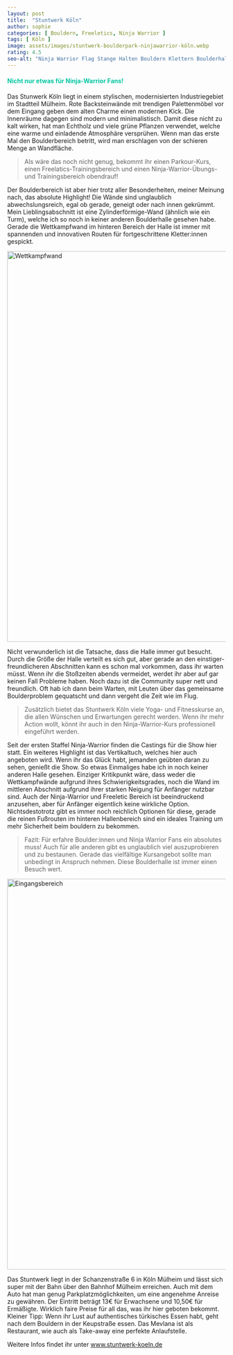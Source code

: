 ```yaml
---
layout: post
title:  "Stuntwerk Köln"
author: sophie
categories: [ Bouldern, Freeletics, Ninja Warrior ]
tags: [ Köln ]
image: assets/images/stuntwerk-boulderpark-ninjawarrior-köln.webp
rating: 4.5
seo-alt: "Ninja Warrior Flag Stange Halten Bouldern Klettern Boulderhalle Köln Stuntwerk Wettkampf"
---
```

#### <span style="color:#00c5a1">Nicht nur etwas für Ninja-Warrior Fans!</span>
Das Stunwerk Köln liegt in einem stylischen, modernisierten Industriegebiet im Stadtteil Mülheim. Rote Backsteinwände mit trendigen Palettenmöbel vor dem Eingang geben dem alten Charme einen modernen Kick. Die Innenräume dagegen sind modern und minimalistisch. Damit diese nicht zu kalt wirken, hat man Echtholz und viele grüne Pflanzen verwendet, welche eine warme und einladende Atmosphäre versprühen. Wenn man das erste Mal den Boulderbereich betritt, wird man erschlagen von der schieren Menge an Wandfläche.
> Als wäre das noch nicht genug, bekommt ihr einen Parkour-Kurs, einen Freelatics-Trainingsbereich und einen Ninja-Warrior-Übungs- und Trainingsbereich obendrauf!

Der Boulderbereich ist aber hier trotz aller Besonderheiten, meiner Meinung nach, das absolute Highlight! Die Wände sind unglaublich abwechslungsreich, egal ob gerade, geneigt oder nach innen gekrümmt. Mein Lieblingsabschnitt ist eine Zylinderförmige-Wand (ähnlich wie ein Turm), welche ich so noch in keiner anderen Boulderhalle gesehen habe. Gerade die Wettkampfwand im hinteren Bereich der Halle ist immer mit spannenden und innovativen Routen für fortgeschrittene Kletter:innen gespickt. 

<img src="/assets/images/einbinden/stuntwerk-köln-wettkampfwand.webp" loading="lazy" width="1200" height="900" alt="Wettkampfwand" title="Wettkampfwand" />

Nicht verwunderlich ist die Tatsache, dass die Halle immer gut besucht. Durch die Größe der Halle verteilt es sich gut, aber gerade an den einstiger-freundlicheren Abschnitten kann es schon mal vorkommen, dass ihr warten müsst. Wenn ihr die Stoßzeiten abends vermeidet, werdet ihr aber auf gar keinen Fall Probleme haben. Noch dazu ist die Community super nett und freundlich. Oft hab ich dann beim Warten, mit Leuten über das gemeinsame Boulderproblem gequatscht und dann vergeht die Zeit wie im Flug.

 > Zusätzlich bietet das Stuntwerk Köln viele Yoga- und Fitnesskurse an, die allen Wünschen und Erwartungen gerecht werden. Wenn ihr mehr Action wollt, könnt ihr auch in den Ninja-Warrior-Kurs professionell eingeführt werden. 

 Seit der ersten Staffel Ninja-Warrior finden die Castings für die Show hier statt. Ein weiteres Highlight ist das Vertikaltuch, welches hier auch angeboten wird. Wenn ihr das Glück habt, jemanden geübten daran zu sehen, genießt die Show. So etwas Einmaliges habe ich in noch keiner anderen Halle gesehen.
Einziger Kritikpunkt wäre, dass weder die Wettkampfwände aufgrund ihres Schwierigkeitsgrades, noch die Wand im mittleren Abschnitt aufgrund ihrer starken Neigung für Anfänger nutzbar sind. Auch der Ninja-Warrior und Freeletic Bereich ist beeindruckend anzusehen, aber für Anfänger eigentlich keine wirkliche Option. Nichtsdestotrotz gibt es immer noch reichlich Optionen für diese, gerade die reinen Fußrouten im hinteren Hallenbereich sind ein ideales Training um mehr Sicherheit beim bouldern zu bekommen.

>Fazit: Für erfahre Boulder:innen und Ninja Warrior Fans ein absolutes muss! Auch für alle anderen gibt es unglaublich viel auszuprobieren und zu bestaunen. Gerade das vielfältige Kursangebot sollte man unbedingt in Anspruch nehmen. Diese Boulderhalle ist immer einen Besuch wert.


<img src="/assets/images/einbinden/stuntwerk-köln-eingangsbereich.webp" loading="lazy" width="1200" height="900" alt="Eingangsbereich" title="Eingangsbereich" />

Das Stuntwerk liegt in der Schanzenstraße 6 in Köln Mülheim und lässt sich super mit der Bahn über den Bahnhof Mülheim erreichen. Auch mit dem Auto hat man genug Parkplatzmöglichkeiten, um eine angenehme Anreise zu gewähren. Der Eintritt beträgt 13€ für Erwachsene und 10,50€ für Ermäßigte. Wirklich faire Preise für all das, was ihr hier geboten bekommt.
Kleiner Tipp: Wenn ihr Lust auf authentisches türkisches Essen habt, geht nach dem Bouldern in der Keupstraße essen. Das Mevlana ist als Restaurant, wie auch als Take-away eine perfekte Anlaufstelle.

Weitere Infos findet ihr unter <a href="https://stuntwerk-koeln.de/" target="_blank">www.stuntwerk-koeln.de</a>